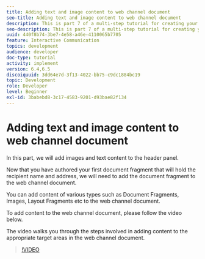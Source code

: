 ```yaml
---
title: Adding text and image content to web channel document
seo-title: Adding text and image content to web channel document
description: This is part 7 of a multi-step tutorial for creating your first interactive communications document. In this part, we will add images and text content to the header panel.
seo-description: This is part 7 of a multi-step tutorial for creating your first interactive communications document. In this part, we will add images and text content to the header panel.
uuid: 440f8b74-3be7-4e58-a46e-4110065b7705
feature: Interactive Communication
topics: development
audience: developer
doc-type: tutorial
activity: implement
version: 6.4,6.5
discoiquuid: 3dd64e7d-3f13-4022-bb75-c9dc1884bc19
topic: Development
role: Developer
level: Beginner
exl-id: 3babebd8-3c17-4583-9201-d93bae82f134
---
```

# Adding text and image content to web channel document 

In this part, we will add images and text content to the header panel. 

Now that you have authored your first document fragment that will hold the recipient name and address, we will need to add the document fragment to the web channel document.

You can add content of various types such as Document Fragments, Images, Layout Fragments etc to the web channel document.

To add content to the web channel document, please follow the video below.

The video walks you through the steps involved in adding content to the appropriate target areas in the web channel document.

>[!VIDEO](https://video.tv.adobe.com/v/22359/?quality=9&learn=on)
